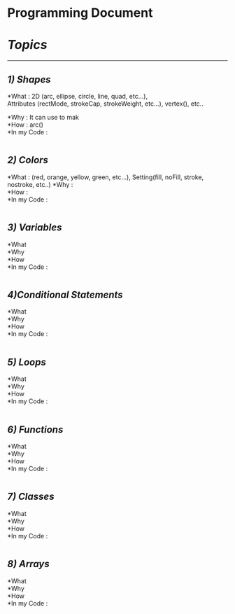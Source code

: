 Programming Document
=====================
# *Topics*
--------------
*1) Shapes*    
--------------
 *What : 2D (arc, ellipse, circle, line, quad, etc...),    
        Attributes (rectMode, strokeCap, strokeWeight, etc...),
        vertex(), etc..
          
 *Why : It can use to mak  
 *How : arc()    
 *In my Code :     
 ```java

 ```

*2) Colors*    
--------------
 *What : (red, orange, yellow, green, etc...), Setting(fill, noFill, stroke, nostroke, etc..)
 *Why :     
 *How :     
 *In my Code :     
 ```java

 ```   

*3) Variables*    
--------------
 *What   
 *Why    
 *How   
 *In my Code :     
 ```java

 ```   

*4)Conditional Statements*    
--------------
 *What   
 *Why    
 *How   
 *In my Code :     
 ```java

 ```   

 *5) Loops*    
--------------
 *What   
 *Why    
 *How   
 *In my Code :     
 ```java

 ```  

 *6) Functions*    
--------------
 *What   
 *Why    
 *How   
 *In my Code :     
 ```java

 ```  

 *7) Classes*    
--------------
 *What   
 *Why    
 *How   
 *In my Code :     
 ```java

 ``` 

  *8) Arrays*    
--------------
 *What   
 *Why    
 *How   
 *In my Code :     
 ```java

 ```     
